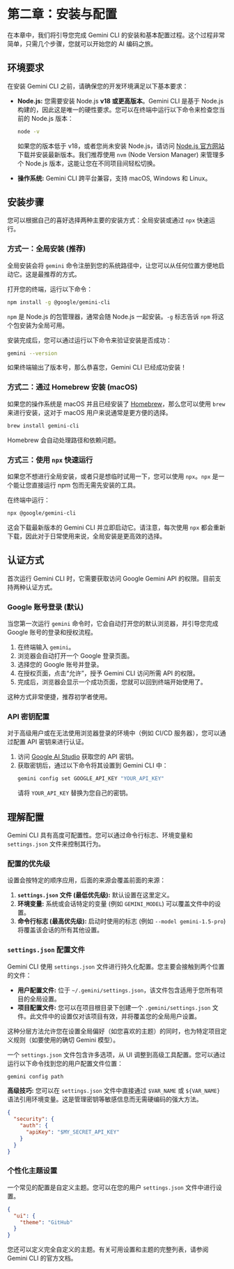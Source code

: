 # 第二章：安装与配置

在本章中，我们将引导您完成 Gemini CLI 的安装和基本配置过程。这个过程非常简单，只需几个步骤，您就可以开始您的 AI 编码之旅。

## 环境要求

在安装 Gemini CLI 之前，请确保您的开发环境满足以下基本要求：

*   **Node.js:** 您需要安装 Node.js **v18 或更高版本**。Gemini CLI 是基于 Node.js 构建的，因此这是唯一的硬性要求。您可以在终端中运行以下命令来检查您当前的 Node.js 版本：
    ```bash
    node -v
    ```
    如果您的版本低于 v18，或者您尚未安装 Node.js，请访问 [Node.js 官方网站](https://nodejs.org/) 下载并安装最新版本。我们推荐使用 `nvm` (Node Version Manager) 来管理多个 Node.js 版本，这能让您在不同项目间轻松切换。

*   **操作系统:** Gemini CLI 跨平台兼容，支持 macOS, Windows 和 Linux。

## 安装步骤

您可以根据自己的喜好选择两种主要的安装方式：全局安装或通过 `npx` 快速运行。

### 方式一：全局安装 (推荐)

全局安装会将 `gemini` 命令注册到您的系统路径中，让您可以从任何位置方便地启动它。这是最推荐的方式。

打开您的终端，运行以下命令：

```bash
npm install -g @google/gemini-cli
```

`npm` 是 Node.js 的包管理器，通常会随 Node.js 一起安装。`-g` 标志告诉 `npm` 将这个包安装为全局可用。

安装完成后，您可以通过运行以下命令来验证安装是否成功：

```bash
gemini --version
```

如果终端输出了版本号，那么恭喜您，Gemini CLI 已经成功安装！

### 方式二：通过 Homebrew 安装 (macOS)

如果您的操作系统是 macOS 并且已经安装了 [Homebrew](https://brew.sh/)，那么您可以使用 `brew` 来进行安装，这对于 macOS 用户来说通常是更方便的选择。

```bash
brew install gemini-cli
```

Homebrew 会自动处理路径和依赖问题。

### 方式三：使用 `npx` 快速运行

如果您不想进行全局安装，或者只是想临时试用一下，您可以使用 `npx`。`npx` 是一个能让您直接运行 npm 包而无需先安装的工具。

在终端中运行：

```bash
npx @google/gemini-cli
```

这会下载最新版本的 Gemini CLI 并立即启动它。请注意，每次使用 `npx` 都会重新下载，因此对于日常使用来说，全局安装是更高效的选择。

## 认证方式

首次运行 Gemini CLI 时，它需要获取访问 Google Gemini API 的权限。目前支持两种认证方式。

### Google 账号登录 (默认)

当您第一次运行 `gemini` 命令时，它会自动打开您的默认浏览器，并引导您完成 Google 账号的登录和授权流程。

1.  在终端输入 `gemini`。
2.  浏览器会自动打开一个 Google 登录页面。
3.  选择您的 Google 账号并登录。
4.  在授权页面，点击“允许”，授予 Gemini CLI 访问所需 API 的权限。
5.  完成后，浏览器会显示一个成功页面，您就可以回到终端开始使用了。

这种方式非常便捷，推荐初学者使用。

### API 密钥配置

对于高级用户或在无法使用浏览器登录的环境中（例如 CI/CD 服务器），您可以通过配置 API 密钥来进行认证。

1.  访问 [Google AI Studio](https://aistudio.google.com/app/apikey) 获取您的 API 密钥。
2.  获取密钥后，通过以下命令将其设置到 Gemini CLI 中：
    ```bash
    gemini config set GOOGLE_API_KEY "YOUR_API_KEY"
    ```
    请将 `YOUR_API_KEY` 替换为您自己的密钥。

## 理解配置

Gemini CLI 具有高度可配置性。您可以通过命令行标志、环境变量和 `settings.json` 文件来控制其行为。

### 配置的优先级
设置会按特定的顺序应用，后面的来源会覆盖前面的来源：
1.  **`settings.json` 文件 (最低优先级):** 默认设置在这里定义。
2.  **环境变量:** 系统或会话特定的变量 (例如 `GEMINI_MODEL`) 可以覆盖文件中的设置。
3.  **命令行标志 (最高优先级):** 启动时使用的标志 (例如 `--model gemini-1.5-pro`) 将覆盖该会话的所有其他设置。

### `settings.json` 配置文件
Gemini CLI 使用 `settings.json` 文件进行持久化配置。您主要会接触到两个位置的文件：

- **用户配置文件:** 位于 `~/.gemini/settings.json`，该文件包含适用于您所有项目的全局设置。
- **项目配置文件:** 您可以在项目根目录下创建一个 `.gemini/settings.json` 文件。此文件中的设置仅对该项目有效，并将覆盖您的全局用户设置。

这种分层方法允许您在设置全局偏好（如您喜欢的主题）的同时，也为特定项目定义规则（如要使用的确切 Gemini 模型）。

一个 `settings.json` 文件包含许多选项，从 UI 调整到高级工具配置。您可以通过运行以下命令找到您的用户配置文件位置：
```bash
gemini config path
```

**高级技巧:** 您可以在 `settings.json` 文件中直接通过 `$VAR_NAME` 或 `${VAR_NAME}` 语法引用环境变量。这是管理密钥等敏感信息而无需硬编码的强大方法。
```json
{
  "security": {
    "auth": {
      "apiKey": "$MY_SECRET_API_KEY"
    }
  }
}
```

### 个性化主题设置
一个常见的配置是自定义主题。您可以在您的用户 `settings.json` 文件中进行设置。
```json
{
  "ui": {
    "theme": "GitHub"
  }
}
```
您还可以定义完全自定义的主题。有关可用设置和主题的完整列表，请参阅 Gemini CLI 的官方文档。
